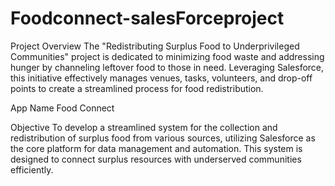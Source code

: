 # Foodconnect-salesForceproject

Project Overview
The "Redistributing Surplus Food to Underprivileged Communities" project is dedicated to minimizing food waste and addressing hunger by channeling leftover food to those in need. Leveraging Salesforce, this initiative effectively manages venues, tasks, volunteers, and drop-off points to create a streamlined process for food redistribution.

App Name
Food Connect

Objective
To develop a streamlined system for the collection and redistribution of surplus food from various sources, utilizing Salesforce as the core platform for data management and automation. This system is designed to connect surplus resources with underserved communities efficiently.
